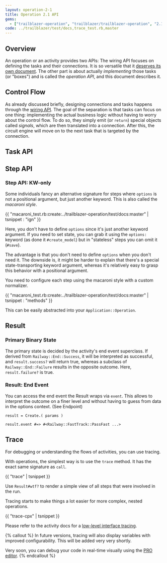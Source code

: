```yaml
---
layout: operation-2-1
title: Operation 2.1 API
gems:
  - ["trailblazer-operation", "trailblazer/trailblazer-operation", "2.1"]
code: ../trailblazer/test/docs,trace_test.rb,master
---
```


## Overview

An operation or an activity provides two APIs: The wiring API focuses on defining the tasks and their connections. It is so versatile that it [deserves its own document](wiring.html). The other part is about actually _implementing_ those tasks (or "boxes") and is called the _operation API_, and this document describes it.

## Control Flow

As already discussed briefly, designing connections and tasks happens through the [wiring API](wiring.html). The goal of the separation is that tasks can focus on one thing: implementing the actual business logic without having to worry about the control flow. To do so, they simply emit (or `return`) special objects called _signals_, which are then translated into a connection. After this, the circuit engine will move on to the next task that is targeted by the connection.

## Task API

## Step API

### Step API: KW-only

Some individuals fancy an alternative signature for steps where `options` is not a positional argument, but just another keyword. This is also called the _macaroni style_.

{{ "macaroni_test.rb:create:../trailblazer-operation/test/docs:master" | tsnippet : "ign" }}

Here, you don't have to define `options` since it's just another keyword argument. If you need to set state, you can grab it using the `options:` keyword (as done it `#create_model`) but in "stateless" steps you can omit it (`#save`).

The advantage is that you don't need to define `options` when you don't need it. The downside is, it might be harder to explain that there's a special state-transporting keyword argument, whereas it's relatively easy to grasp this behavior with a positional argument.

You need to configure each step using the macaroni style with a custom normalizer.

{{ "macaroni_test.rb:create:../trailblazer-operation/test/docs:master" | tsnippet : "methods" }}

This can be easily abstracted into your `Application::Operation`.

## Result

### Primary Binary State

The primary state is decided by the activity's end event superclass. If derived from `Railway::End::Success`, it will be interpreted as successful, and `result.success?` will return true, whereas a subclass of `Railway::End::Failure` results in the opposite outcome. Here, `result.failure?` is true.

### Result: End Event

You can access the end event the Result wraps via `event`. This allows to interpret the outcome on a finer level and without having to guess from data in the options context. (See Endpoint)

    result = Create.( params )

    result.event #=> #<Railway::FastTrack::PassFast ...>

## Trace

For debugging or understanding the flows of activities, you can use tracing.

With operations, the simplest way is to use the `trace` method. It has the exact same signature as `call`.

{{ "trace" | tsnippet }}

Use `Result#wtf?` to render a simple view of all steps that were involved in the run.

Tracing starts to make things a lot easier for more complex, nested operations.

{{ "trace-cpx" | tsnippet }}

Please refer to the activity docs for a [low-level interface tracing](/gems/activity/0.2/flow.html#trace).

{% callout %}
In future versions, tracing will also display variables with improved configurability. This will be added very very shortly.

Very soon, you can debug your code in real-time visually using the [PRO editor](http://pro.trailblazer.to).
{% endcallout %}
